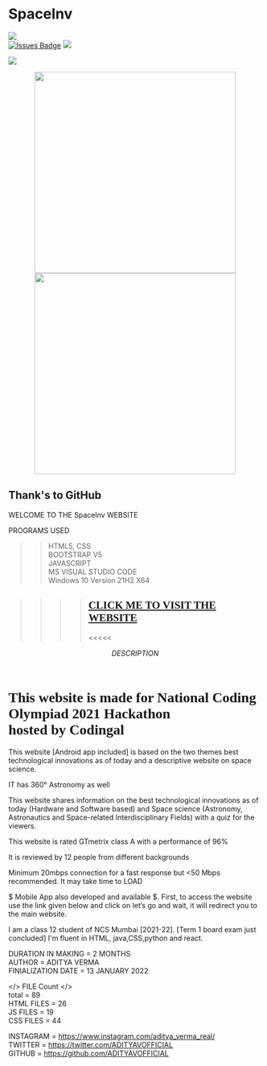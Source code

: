 # SpaceInv
<head>
  <link href="https://fonts.googleapis.com/css2?family=Carter+One&display=swap" rel="stylesheet"></head>
<a href="https://twitter.com/ADITYAVOFFICIAL" ><img src="https://img.shields.io/twitter/follow/ADITYAVOFFICIAL.svg?style=social" /> </a>
<br>
<a href="https://github.com/ADITYAVOFFICIAL/awesome-github-profile-readme/issues"><img src="https://img.shields.io/github/issues/ADITYAVOFFICIAL/awesome-github-profile-readme" alt="Issues Badge"/></a>
<a href="https://github.com/ADITYAVOFFICIAL/awesome-github-profile-readme/issues"><img src="https://img.shields.io/wordpress/plugin/installs/child-theme-check.svg"></a>

<a href="https://www.youtube.com/channel/UC9zfSBBnZniAOrek0xMqUAw" ><img src="https://img.shields.io/youtube/channel/views/UC9zfSBBnZniAOrek0xMqUAw?style=social" /> </a>
<br>
<p align = "center">
  <img src = "https://github-readme-stats.vercel.app/api?username=ADITYAVOFFICIAL&show_icons=true&theme=bear" width = 400>
  <img src = "https://github-readme-streak-stats.herokuapp.com?user=ADITYAVOFFICIAL&theme=dark&hide_border=true" width = 400>
</p>
<h2>Thank's to GitHub</h2>
 WELCOME TO THE SpaceInv WEBSITE  <br>

PROGRAMS USED<br>
>> HTML5, CSS<br>
>> BOOTSTRAP V5<br>
>> JAVASCRIPT<br>
>> MS VISUAL STUDIO CODE<br>
>> Windows 10 Version 21H2 X64<br>

>>>> <h2 style="font-family: 'Carter One', cursive;"><a href="https://spaceinv.adityavermareal.repl.co/"><b>CLICK ME TO VISIT THE WEBSITE</a></b></h2> <<<<<

$$ DESCRIPTION $$<br>

<h1 style="font-family: 'Carter One', cursive;">This website is made for National Coding Olympiad 2021 Hackathon<br>
  hosted by Codingal
</h1>

This website [Android app included] is based on the two themes best technological innovations as of today and a descriptive website on space science.<br>

IT has 360° Astronomy as well <br>

This website shares information on the best technological innovations as of today (Hardware and Software based) and Space science (Astronomy, Astronautics and Space-related Interdisciplinary Fields) with a quiz for the viewers.<br>

This website is rated GTmetrix class A with a performance of 96%<br>

It is reviewed by 12 people from different backgrounds<br>

Minimum 20mbps connection for a fast response but <50 Mbps recommended. It may take time to LOAD<BR>

$ Mobile App also developed and available $. First, to access the website use the link given below
and click on let’s go and wait, it will redirect you to the main website.<br>

I am a class 12 student of NCS Mumbai [2021-22]. [Term 1 board exam just concluded]
I'm fluent in HTML, java,CSS,python and react.<br>

DURATION IN MAKING = 2 MONTHS<br>
AUTHOR = ADITYA VERMA<br>
FINIALIZATION DATE = 13 JANUARY 2022<br>


</> FILE Count  </><br>
total = 89<br>
HTML FILES = 26<br>
JS FILES = 19<br>
CSS FILES = 44<br>

INSTAGRAM = https://www.instagram.com/aditya_verma_real/<br>
TWITTER = https://twitter.com/ADITYAVOFFICIAL<br>
GITHUB = https://github.com/ADITYAVOFFICIAL<br>
